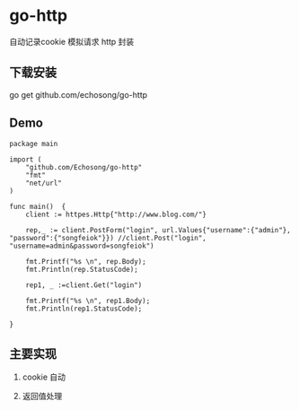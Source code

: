 # go-http
自动记录cookie 模拟请求 http 封装

## 下载安装

go get github.com/echosong/go-http


## Demo
```
package main

import (
	"github.com/Echosong/go-http"
	"fmt"
	"net/url"
)

func main()  {
	client := httpes.Http{"http://www.blog.com/"}
	
	rep,_ := client.PostForm("login", url.Values{"username":{"admin"}, "password":{"songfeiok"}}) //client.Post("login", "username=admin&password=songfeiok")

	fmt.Printf("%s \n", rep.Body);
	fmt.Println(rep.StatusCode);

	rep1, _ :=client.Get("login")

	fmt.Printf("%s \n", rep1.Body);
	fmt.Println(rep1.StatusCode);

}

```

## 主要实现

   1. cookie 自动

   2. 返回值处理